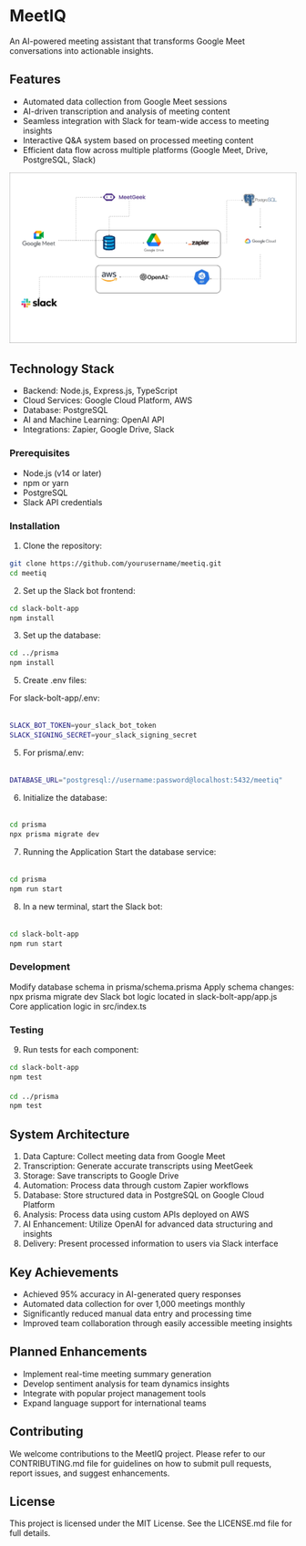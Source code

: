 # MeetIQ

An AI-powered meeting assistant that transforms Google Meet conversations into actionable insights.

## Features

- Automated data collection from Google Meet sessions
- AI-driven transcription and analysis of meeting content
- Seamless integration with Slack for team-wide access to meeting insights
- Interactive Q&A system based on processed meeting content
- Efficient data flow across multiple platforms (Google Meet, Drive, PostgreSQL, Slack)


![My Project Logo](meetiq.jpg)


## Technology Stack

- Backend: Node.js, Express.js, TypeScript
- Cloud Services: Google Cloud Platform, AWS
- Database: PostgreSQL
- AI and Machine Learning: OpenAI API
- Integrations: Zapier, Google Drive, Slack


### Prerequisites

- Node.js (v14 or later)
- npm or yarn
- PostgreSQL
- Slack API credentials

### Installation

1. Clone the repository:
```bash
git clone https://github.com/yourusername/meetiq.git
cd meetiq
```

2. Set up the Slack bot frontend:
```bash
cd slack-bolt-app
npm install
```

3. Set up the database:
```bash
cd ../prisma
npm install
```



5. Create .env files:

For slack-bolt-app/.env:
```bash

SLACK_BOT_TOKEN=your_slack_bot_token
SLACK_SIGNING_SECRET=your_slack_signing_secret
```


5. For prisma/.env:
```bash

DATABASE_URL="postgresql://username:password@localhost:5432/meetiq"
```


6. Initialize the database:
```bash

cd prisma
npx prisma migrate dev
```


7. Running the Application
Start the database service:
```bash

cd prisma
npm run start
```


8. In a new terminal, start the Slack bot:
```bash

cd slack-bolt-app
npm run start
```


### Development

Modify database schema in prisma/schema.prisma
Apply schema changes: npx prisma migrate dev
Slack bot logic located in slack-bolt-app/app.js
Core application logic in src/index.ts

### Testing

9. Run tests for each component:
```bash
cd slack-bolt-app
npm test

cd ../prisma
npm test
```

## System Architecture

1. Data Capture: Collect meeting data from Google Meet
2. Transcription: Generate accurate transcripts using MeetGeek
3. Storage: Save transcripts to Google Drive
4. Automation: Process data through custom Zapier workflows
5. Database: Store structured data in PostgreSQL on Google Cloud Platform
6. Analysis: Process data using custom APIs deployed on AWS
7. AI Enhancement: Utilize OpenAI for advanced data structuring and insights
8. Delivery: Present processed information to users via Slack interface

## Key Achievements

- Achieved 95% accuracy in AI-generated query responses
- Automated data collection for over 1,000 meetings monthly
- Significantly reduced manual data entry and processing time
- Improved team collaboration through easily accessible meeting insights

## Planned Enhancements

- Implement real-time meeting summary generation
- Develop sentiment analysis for team dynamics insights
- Integrate with popular project management tools
- Expand language support for international teams

## Contributing

We welcome contributions to the MeetIQ project. Please refer to our CONTRIBUTING.md file for guidelines on how to submit pull requests, report issues, and suggest enhancements.

## License

This project is licensed under the MIT License. See the LICENSE.md file for full details.

